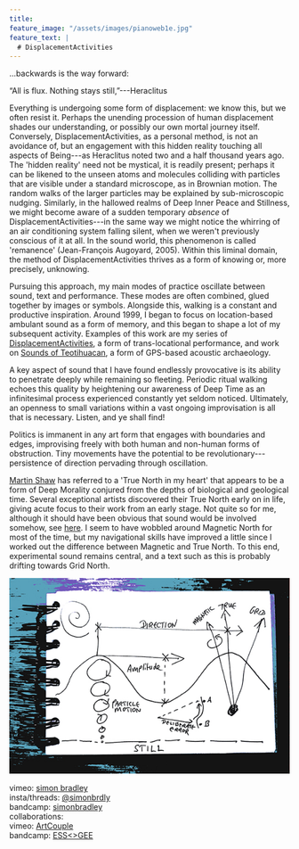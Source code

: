 ```yaml
---
title:
feature_image: "/assets/images/pianoweb1e.jpg"
feature_text: |
  # DisplacementActivities
---
```

...backwards is the way forward:  

“All is flux. Nothing stays still,”---Heraclitus  

 Everything is undergoing some form of displacement: we know this, but we often resist it. Perhaps the unending procession of human displacement shades our understanding, or possibly our own mortal journey itself. Conversely, DisplacementActivities, as a personal method, is not an avoidance of, but an engagement with this hidden reality touching all aspects of Being---as Heraclitus noted two and a half thousand years ago. The 'hidden reality' need not be mystical, it is readily present; perhaps it can be likened to the unseen atoms and molecules colliding with particles that are visible under a standard microscope, as in Brownian motion. The random walks of the larger particles may be explained by sub-microscopic nudging. Similarly, in the hallowed realms of Deep Inner Peace and Stillness, we might become aware of a sudden temporary *absence* of DisplacementActivities---in the same way we might notice the whirring of an air conditioning system falling silent, when we weren't previously conscious of it at all. In the sound world, this phenomenon is called 'remanence' (Jean-François Augoyard, 2005). Within this liminal domain, the method of DisplacementActivities thrives as a form of knowing or, more precisely, unknowing.
 
 Pursuing this approach, my main modes of practice oscillate between sound, text and performance. These modes are often combined, glued together by images or symbols. Alongside this, walking is a constant and productive inspiration. Around 1999, I began to focus on location-based ambulant sound as a form of memory, and this began to shape a lot of my subsequent activity. Examples of this work are my series of [DisplacementActivities](https://displacementactivities1.wordpress.com/2018/02/14/thetraverse/), a form of trans-locational performance, and work on [Sounds of Teotihuacan](https://teosoundmap.com/), a form of GPS-based acoustic archaeology. 
 
A key aspect of sound that I have found endlessly provocative is its ability to penetrate deeply while remaining so fleeting. Periodic ritual walking echoes this quality by heightening our awareness of Deep Time as an infinitesimal process experienced constantly yet seldom noticed. Ultimately, an openness to small variations within a vast ongoing improvisation is all that is necessary. Listen, and ye shall find! 

Politics is immanent in any art form that engages with boundaries and edges, improvising freely with both human and non-human forms of obstruction. Tiny movements have the potential to be revolutionary---persistence of direction pervading through oscillation.  
 
 [Martin Shaw](https://philipcarr-gomm.com/locating-true-north-hearts/) has referred to a 'True North in my heart' that appears to be a form of Deep Morality conjured from the depths of biological and geological time. Several exceptional artists discovered their True North early on in life, giving acute focus to their work from an early stage. Not quite so for me, although it should have been obvious that sound would be involved somehow, see [here](https://vimeo.com/786288031). I seem to have wobbled around Magnetic North for most of the time, but my navigational skills have improved a little since I worked out the difference between Magnetic and True North. To this end, experimental sound remains central, and a text such as this is probably drifting towards Grid North. 

<p align="center">
  <img src="assets/images/wavesblue-small.jpeg" alt="Waves image">
</p>

 vimeo: [simon bradley](https://vimeo.com/user6604380)  
 insta/threads: [@simonbrdly](https://www.instagram.com/simonbrdly)  
 bandcamp: [simonbradley](https://simonbradley.bandcamp.com/)  
 collaborations:  
 vimeo: [ArtCouple](https://vimeo.com/user127952551)  
 bandcamp: [ESS<>GEE](https://essgee1.bandcamp.com/)   
